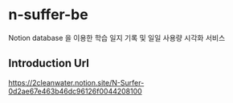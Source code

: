 # n-suffer-be
Notion database 을 이용한 학습 일지 기록 및 일일 사용량 시각화 서비스

## Introduction Url

https://2cleanwater.notion.site/N-Surfer-0d2ae67e463b46dc96126f0044208100
